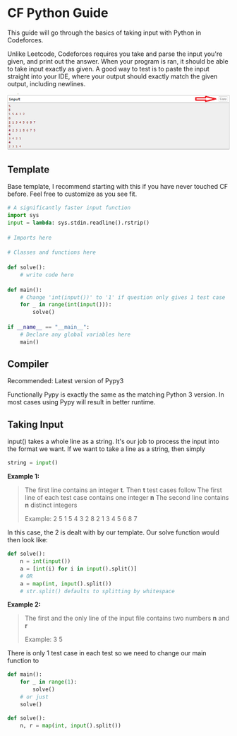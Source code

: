 # CF Python Guide

This guide will go through the basics of taking input with Python in Codeforces.

Unlike Leetcode, Codeforces requires you take and parse the input you're given, and print out the answer.
When your program is ran, it should be able to take input exactly as given.
A good way to test is to paste the input straight into your IDE, where your output should exactly match the given output, including newlines.

![copy](copy.png)

## Template
Base template, I recommend starting with this if you have never touched CF before. Feel free to customize as you see fit.
```python
# A significantly faster input function
import sys  
input = lambda: sys.stdin.readline().rstrip()

# Imports here

# Classes and functions here

def solve():  
    # write code here
  
def main():
    # Change 'int(input())' to '1' if question only gives 1 test case  
    for _ in range(int(input())):  
        solve()  
  
if __name__ == "__main__":
    # Declare any global variables here  
    main()
```

## Compiler
Recommended:
Latest version of Pypy3

Functionally Pypy is exactly the same as the matching Python 3 version.
In most cases using Pypy will result in better runtime.

## Taking Input
input() takes a whole line as a string. It's our job to process the input into the format we want.
If we want to take a line as a string, then simply
```python
string = input()
```
**Example 1:**
> The first line contains an integer **t**. Then **t** test cases follow
> The first line of each test case contains one integer **n**
> The second line contains **n** distinct integers
> 
> Example:
> 2
> 5
> 1 5 4 3 2
> 8
> 2 1 3 4 5 6 8 7

In this case, the 2 is dealt with by our template.
Our solve function would then look like:
```python
def solve():
    n = int(input())
    a = [int(i) for i in input().split()]
    # OR
    a = map(int, input().split())
    # str.split() defaults to splitting by whitespace
```

**Example 2:**
> The first and the only line of the input file contains two numbers **n** and **r**
> 
> Example:
> 3 5

There is only 1 test case in each test so we need to change our main function to
```python
def main(): 
    for _ in range(1):  
        solve()
    # or just
    solve()
```

```python
def solve():
    n, r = map(int, input().split())
```
